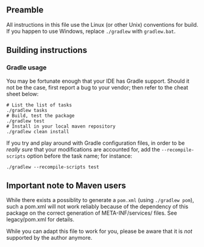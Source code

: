 ## Preamble

All instructions in this file use the Linux (or other Unix) conventions for
build. If you happen to use Windows, replace `./gradlew` with `gradlew.bat`.

## Building instructions

### Gradle usage

You may be fortunate enough that your IDE has Gradle support. Should it not
be the case, first report a bug to your vendor; then refer to the cheat sheet
below:

```
# List the list of tasks
./gradlew tasks
# Build, test the package
./gradlew test
# Install in your local maven repository
./gradlew clean install
```

If you try and play around with Gradle configuration files, in order to be
_really sure_ that your modifications are accounted for, add the
`--recompile-scripts` option before the task name; for instance:

```
./gradlew --recompile-scripts test
```

## Important note to Maven users

While there exists a possiblity to generate a `pom.xml` (using `./gradlew pom`),
such a pom.xml will not work reliably because of the dependency of this package
on the correct generation of META-INF/services/ files. See legacy/pom.xml for
details.

While you can adapt this file to work for you, please be aware that it is _not_
supported by the author anymore.

